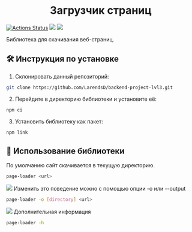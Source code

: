 <h1 align="center">
  Загрузчик страниц
</h1>

[![Actions Status](https://github.com/LarendsD/backend-project-lvl3/workflows/hexlet-check/badge.svg)](https://github.com/LarendsD/backend-project-lvl3/actions)
<a href="https://codeclimate.com/github/LarendsD/backend-project-lvl3/maintainability"><img src="https://api.codeclimate.com/v1/badges/c2b9f0bf46ed58cc23b1/maintainability" /></a>
<a href="https://codeclimate.com/github/LarendsD/backend-project-lvl3/test_coverage"><img src="https://api.codeclimate.com/v1/badges/c2b9f0bf46ed58cc23b1/test_coverage" /></a>

Библиотека для скачивания веб-страниц.
## 🛠️ Инструкция по установке ##
1. Склонировать данный репозиторий:
```bash
git clone https://github.com/LarendsD/backend-project-lvl3.git
```
2. Перейдите в директорию библиотеки и установите её:
```bash
npm ci
```
3. Установить библиотеку как пакет:
```bash
npm link
```
## :blue_book: Использование библиотеки ##
По умолчанию сайт скачивается в текущую директорию.

```bash
page-loader <url>
```
<a href="https://asciinema.org/a/4Ct5CG5OenH7hgXzUaMw2K1Ol" target="_blank"><img src="https://asciinema.org/a/4Ct5CG5OenH7hgXzUaMw2K1Ol.svg" /></a>
Изменить это поведение можно с помощью опции -o или --output
```bash
page-loader -o [directory] <url>
```
<a href="https://asciinema.org/a/XQ25tOZt8ikj3A9WEANN3bGNN" target="_blank"><img src="https://asciinema.org/a/XQ25tOZt8ikj3A9WEANN3bGNN.svg" /></a>
Дополнительная информация
```bash
page-loader -h
```
